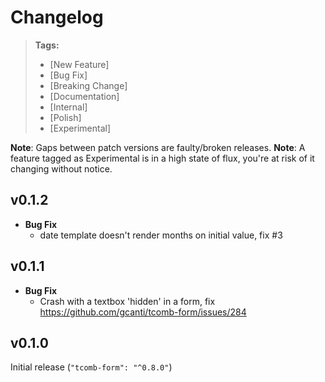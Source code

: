 # Changelog

> **Tags:**
> - [New Feature]
> - [Bug Fix]
> - [Breaking Change]
> - [Documentation]
> - [Internal]
> - [Polish]
> - [Experimental]

**Note**: Gaps between patch versions are faulty/broken releases.
**Note**: A feature tagged as Experimental is in a high state of flux, you're at risk of it changing without notice.

## v0.1.2

- **Bug Fix**
  - date template doesn't render months on initial value, fix #3

## v0.1.1

- **Bug Fix**
  - Crash with a textbox 'hidden' in a form, fix https://github.com/gcanti/tcomb-form/issues/284

## v0.1.0

Initial release (`"tcomb-form": "^0.8.0"`)